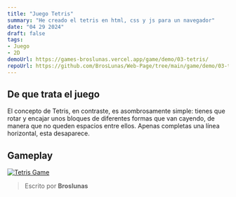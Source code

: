 ```yaml
---
title: "Juego Tetris"
summary: "He creado el tetris en html, css y js para un navegador"
date: "04 29 2024"
draft: false
tags:
- Juego
- 2D
demoUrl: https://games-broslunas.vercel.app/game/demo/03-tetris/
repoUrl: https://github.com/BrosLunas/Web-Page/tree/main/game/demo/03-tetris
---
```


## De que trata el juego
El concepto de Tetris, en contraste, es asombrosamente simple: tienes que rotar y encajar unos bloques de diferentes formas que van cayendo, de manera que no queden espacios entre ellos. Apenas completas una línea horizontal, esta desaparece.

## Gameplay
[![Tetris Game](/img/games/tetris.png)](/video/gameplay/tetris.mp4)

> Escrito por **Broslunas**
